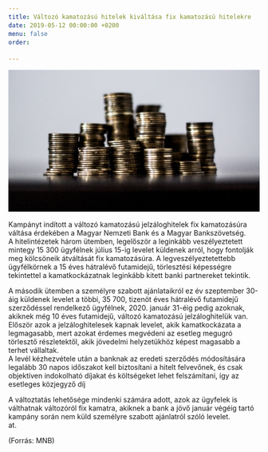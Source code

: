 ```yaml
---
title: Változó kamatozású hitelek kiváltása fix kamatozású hitelekre
date: 2019-05-12 00:00:00 +0200
menu: false
order: 

---
```

![](/uploads/96764_copy_1_hitel_1_.jpg)

Kampányt indított a változó kamatozású jelzáloghitelek fix kamatozásúra váltása érdekében a Magyar Nemzeti Bank és a Magyar Bankszövetség.  
A hitelintézetek három ütemben, legelőször a leginkább veszélyeztetett mintegy 15 300 ügyfélnek július 15-ig levelet küldenek arról, hogy fontolják meg kölcsöneik átváltását fix kamatozásúra. A legveszélyeztetettebb ügyfélkörnek a 15 éves hátralévő futamidejű, törlesztési képességre tekintettel a kamatkockázatnak leginkább kitett banki partnereket tekintik.

A második ütemben a személyre szabott ajánlataikról ez év szeptember 30-áig küldenek levelet a többi, 35 700, tizenöt éves hátralévő futamidejű szerződéssel rendelkező ügyfélnek, 2020. január 31-éig pedig azoknak, akiknek még 10 éves futamidejű, változó kamatozású jelzáloghitelük van. Először azok a jelzáloghitelesek kapnak levelet, akik kamatkockázata a legmagasabb, mert azokat érdemes megvédeni az esetleg megugró törlesztő részletektől, akik jövedelmi helyzetükhöz képest magasabb a terhet vállaltak.  
A levél kézhezvétele után a banknak az eredeti szerződés módosítására legalább 30 napos időszakot kell biztosítani a hitelt felvevőnek, és csak objektíven indokolható díjakat és költségeket lehet felszámítani, így az esetleges közjegyző díj

A változtatás lehetősége mindenki számára adott, azok az ügyfelek is válthatnak változóról fix kamatra, akiknek a bank a jövő január végéig tartó kampány során nem küld személyre szabott ajánlatról szóló levelet.  
at.

(Forrás: MNB)